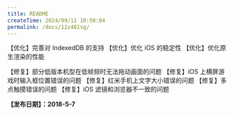 ```yaml
---
title: README
createTime: 2024/09/11 10:50:04
permalink: /docs/12z401sg/
---
```

【优化】完善对 IndexedDB 的支持
【优化】优化 iOS 的稳定性
【优化】优化原生渲染的性能

【修复】部分低版本机型在低帧频时无法拖动画面的问题
【修复】iOS 上横屏游戏时输入框位置错误的问题
【修复】红米手机上文字大小错误的问题
【修复】多点触摸错误的问题
【修复】iOS 滤镜和浏览器不一致的问题

**【发布日期】：2018-5-7**